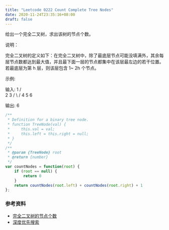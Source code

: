 ```yaml
---
title: "Leetcode 0222 Count Complete Tree Nodes"
date: 2020-11-24T23:35:16+08:00
draft: false
---
```


给出一个完全二叉树，求出该树的节点个数。

说明：

完全二叉树的定义如下：在完全二叉树中，除了最底层节点可能没填满外，其余每层节点数都达到最大值，并且最下面一层的节点都集中在该层最左边的若干位置。若最底层为第 h 层，则该层包含 1~ 2h 个节点。

示例:

输入: 
    1
   / \
  2   3
 / \  /
4  5 6

输出: 6

```js
/**
 * Definition for a binary tree node.
 * function TreeNode(val) {
 *     this.val = val;
 *     this.left = this.right = null;
 * }
 */
/**
 * @param {TreeNode} root
 * @return {number}
 */
var countNodes = function(root) {
    if (root == null) {
        return 0
    }
    return countNodes(root.left) + countNodes(root.right) + 1
};
```


### 参考资料

- [完全二叉树的节点个数](https://leetcode-cn.com/problems/count-complete-tree-nodes/)
- [深度优先搜索](/posts/depth-firtst-search.md)
